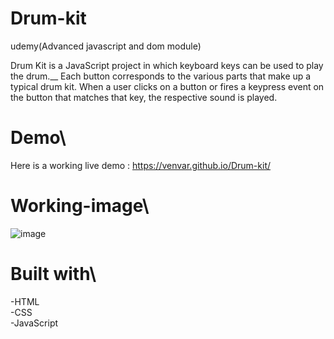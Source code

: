 # Drum-kit
udemy(Advanced javascript and dom module)

Drum Kit is a JavaScript project in which keyboard keys can be used to play the drum.__
Each button corresponds to the various parts that make up a typical drum kit. When a user clicks on a button or fires a keypress event on the button that matches that key, the respective sound is played.

# Demo\
Here is a working live demo : https://venvar.github.io/Drum-kit/

# Working-image\
![image](https://user-images.githubusercontent.com/81376452/122219971-8af71c00-cecd-11eb-9a92-d515088be5f1.png)

# Built with\

-HTML\
-CSS\
-JavaScript

